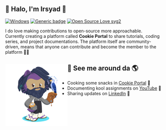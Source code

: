 ## :blossom: Halo, I'm Irsyad :tulip:
[![Windows](https://svgshare.com/i/ZhY.svg)](https://svgshare.com/i/ZhY.svg)
[![Generic badge](https://img.shields.io/badge/WSL-2-<COLOR>.svg)](https://shields.io/)
[![Open Source Love svg2](https://badges.frapsoft.com/os/v2/open-source.svg?v=103)](https://github.com/ellerbrock/open-source-badges/)


I do love making contributions to open-source more approachable. Currently creating a platform called <strong>Cookie Portal</strong> to share tutorials, coding series, and project documentations. The platform itself are community-driven, means that anyone can contribute and become the member to the platform :muscle::wave:


## :raised_hands: See me around da 🌎 <img align="left" width="200" height="200" src="octocat.gif?raw=true">
- Cooking some snacks in <a href="https://www.hotpotcookie.github.io">Cookie Portal</a> :cookie:
- Documenting kool assignments on <a href="https://codepen.io/m0nica">YouTube</a> :baby_chick:
- Sharing updates on <a href="https://www.linkedin.com/in/mnurirsyad/">LinkedIn</a> :bell:
